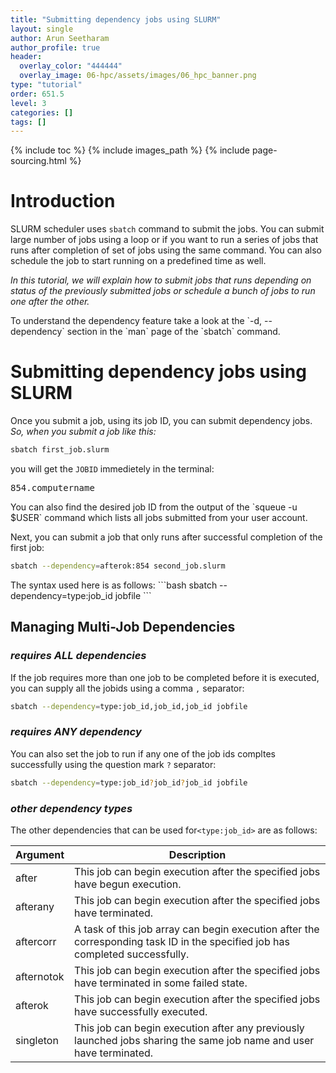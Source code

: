 ```yaml
---
title: "Submitting dependency jobs using SLURM"
layout: single
author: Arun Seetharam
author_profile: true
header:
  overlay_color: "444444"
  overlay_image: 06-hpc/assets/images/06_hpc_banner.png
type: "tutorial"
order: 651.5
level: 3
categories: []
tags: []
---
```


{% include toc %}
{% include images_path %}
{% include page-sourcing.html %}


# Introduction

SLURM scheduler uses `sbatch` command to submit the jobs. You can submit large number of jobs using a loop or if you want to run a series of jobs that runs after completion of set of jobs using the same command. You can also schedule the job to start running on a predefined time as well.

*In this tutorial, we will explain how to submit jobs that runs depending on status of the previously submitted jobs or schedule a bunch of jobs to run one after the other.*

<div class="required" markdown="1">
To understand the dependency feature take a look at the `-d, --dependency` section in the `man` page of the `sbatch` command.
</div>


# Submitting dependency jobs using SLURM

Once you submit a job, using its job ID, you can submit dependency jobs. <br>
*So, when you submit a job like this:*
```bash
sbatch first_job.slurm
```
you will get the `JOBID` immedietely in the terminal:
<pre class="output">
854.computername
</pre>

<div class="protip" markdown="1">
You can also find the desired job ID from the output of the `squeue -u $USER` command which lists all jobs submitted from your user account.
</div>

Next, you can submit a job that only runs after successful completion of the first job:
```bash
sbatch --dependency=afterok:854 second_job.slurm
```

<div class="example" markdown="1">
The syntax used here is as follows:
```bash
sbatch --dependency=type:job_id jobfile
```
</div>


## Managing Multi-Job Dependencies

### *requires ALL dependencies*

If the job requires more than one job to be completed before it is executed, you can supply all the jobids using a comma `,` separator:
```bash
sbatch --dependency=type:job_id,job_id,job_id jobfile
```

### *requires ANY dependency*

You can also set the job to run if any one of the job ids compltes successfully using the question mark `?` separator:
```bash
sbatch --dependency=type:job_id?job_id?job_id jobfile
```

### *other dependency types*

The other dependencies that can be used for`<type:job_id>` are as follows:

| Argument   | Description                                                                 |
|------------|-----------------------------------------------------------------------------|
| after      | This job can begin execution after the specified jobs have begun execution. |
| afterany   | This job can begin execution after the specified jobs have terminated.      |
| aftercorr  | A task of this job array can begin execution after the corresponding task ID in the specified job has completed successfully. |
| afternotok | This job can begin execution after the specified jobs have terminated in some failed state. |
| afterok    | This job can begin execution after the specified jobs have successfully executed.           |
| singleton  | This job can begin execution after any previously launched jobs sharing the same job name and user have terminated.           |

